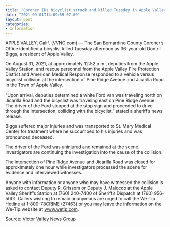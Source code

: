 ```yaml
---
title: "Coroner IDs bicyclist struck and killed Tuesday in Apple Valley"
date: "2021-09-01T14:09:59-07:00"
layout: post
categories:
- Information
---
```


APPLE VALLEY, Calif. (VVNG.com) — The San Bernardino County Coroner’s Office identified a bicyclist killed Tuesday afternoon as 36-year-old Dontril Biggs, a resident of Apple Valley.

On August 31, 2021, at approximately 12:52 p.m., deputies from the Apple Valley Station, and rescue personnel from the Apple Valley Fire Protection District and American Medical Response responded to a vehicle versus bicyclist collision at the intersection of Pine Ridge Avenue and Jicarilla Road in the Town of Apple Valley.

“Upon arrival, deputies determined a white Ford van was traveling north on Jicarilla Road and the bicyclist was traveling east on Pine Ridge Avenue. The driver of the Ford stopped at the stop sign and proceeded to drive through the intersection, colliding with the bicyclist,” stated a sheriff’s news release.

Biggs suffered major injuries and was transported to St. Mary Medical Center for treatment where he succumbed to his injuries and was pronounced deceased.

The driver of the Ford was uninjured and remained at the scene. Investigators are continuing the investigation into the cause of the collision.

The intersection of Pine Ridge Avenue and Jicarilla Road was closed for approximately one hour while investigators processed the scene for evidence and interviewed witnesses.

Anyone with information or anyone who may have witnessed the collision is asked to contact Deputy R. Grissom or Deputy J. Malocco at the Apple Valley Sheriff’s Station at (760) 240-7400 of Sheriff’s Dispatch at (760) 956-5001. Callers wishing to remain anonymous are urged to call the We-Tip Hotline at 1-800-78CRIME (27463) or you may leave the information on the We-Tip website at www.wetip.com.

Source: [Victor Valley News Group](https://www.vvng.com/coroner-ids-bicyclist-struck-and-killed-tuesday-in-apple-valley/?utm_source=VVNG+Newsletter&utm_campaign=2da17a1144-RSS_EMAIL_CAMPAIGN&utm_medium=email&utm_term=0_f396826d4a-2da17a1144-167415565&ct=t(RSS_EMAIL_CAMPAIGN))